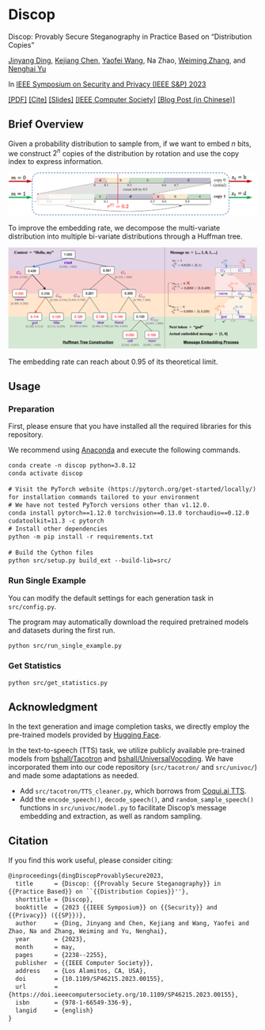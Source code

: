 # Discop

Discop: Provably Secure Steganography in Practice Based on “Distribution Copies”

[Jinyang Ding](https://dingjinyang.github.io/), [Kejiang Chen](http://home.ustc.edu.cn/~chenkj/), [Yaofei Wang](http://faculty.hfut.edu.cn/yaofeiwang/en/index.htm), Na Zhao, [Weiming Zhang](http://staff.ustc.edu.cn/~zhangwm/), and [Nenghai Yu](http://staff.ustc.edu.cn/~ynh/)

In [IEEE Symposium on Security and Privacy (IEEE S&P) 2023](https://sp2023.ieee-security.org/)

[[PDF]](https://dingjinyang.github.io/uploads/Discop_sp23_paper.pdf) [[Cite]](#citation) [[Slides]](https://dingjinyang.github.io/uploads/Discop_sp23_slides.pdf) [[IEEE Computer Society]](https://doi.ieeecomputersociety.org/10.1109/SP46215.2023.00155) [[Blog Post (in Chinese)]](https://comydream.github.io/2023/06/07/discop-sp23/)

## Brief Overview

Given a probability distribution to sample from, if we want to embed $n$ bits, we construct $2^{n}$ copies of the distribution by rotation and use the copy index to express information.

![](rotate.png)

To improve the embedding rate, we decompose the multi-variate distribution into multiple bi-variate distributions through a Huffman tree.

![](recursion.png)

The embedding rate can reach about 0.95 of its theoretical limit.

## Usage

### Preparation

First, please ensure that you have installed all the required libraries for this repository.

We recommend using [Anaconda](https://anaconda.org/anaconda/conda) and execute the following commands.

```shell
conda create -n discop python=3.8.12
conda activate discop

# Visit the PyTorch website (https://pytorch.org/get-started/locally/) for installation commands tailored to your environment
# We have not tested PyTorch versions other than v1.12.0.
conda install pytorch==1.12.0 torchvision==0.13.0 torchaudio==0.12.0 cudatoolkit=11.3 -c pytorch
# Install other dependencies
python -m pip install -r requirements.txt

# Build the Cython files
python src/setup.py build_ext --build-lib=src/
```

### Run Single Example

You can modify the default settings for each generation task in `src/config.py`.

The program may automatically download the required pretrained models and datasets during the first run.

```shell
python src/run_single_example.py
```

### Get Statistics

```shell
python src/get_statistics.py
```

## Acknowledgment

In the text generation and image completion tasks, we directly employ the pre-trained models provided by [Hugging Face](https://huggingface.co/models).

In the text-to-speech (TTS) task, we utilize publicly available pre-trained models from [bshall/Tacotron](https://github.com/bshall/Tacotron/tree/main/tacotron) and [bshall/UniversalVocoding](https://github.com/bshall/UniversalVocoding).
We have incorporated them into our code repository (`src/tacotron/` and `src/univoc/`) and made some adaptations as needed.

- Add `src/tacotron/TTS_cleaner.py`, which borrows from [Coqui.ai TTS](https://github.com/coqui-ai/TTS/blob/main/TTS/tts/utils/text/cleaners.py).
- Add the `encode_speech()`, `decode_speech()`, and `random_sample_speech()` functions in `src/univoc/model.py` to facilitate Discop’s message embedding and extraction, as well as random sampling.

## Citation

If you find this work useful, please consider citing:

```
@inproceedings{dingDiscopProvablySecure2023,
  title      = {Discop: {{Provably Secure Steganography}} in {{Practice Based}} on ``{{Distribution Copies}}''},
  shorttitle = {Discop},
  booktitle  = {2023 {{IEEE Symposium}} on {{Security}} and {{Privacy}} ({{SP}})},
  author     = {Ding, Jinyang and Chen, Kejiang and Wang, Yaofei and Zhao, Na and Zhang, Weiming and Yu, Nenghai},
  year       = {2023},
  month      = may,
  pages      = {2238--2255},
  publisher  = {{IEEE Computer Society}},
  address    = {Los Alamitos, CA, USA},
  doi        = {10.1109/SP46215.2023.00155},
  url        = {https://doi.ieeecomputersociety.org/10.1109/SP46215.2023.00155},
  isbn       = {978-1-66549-336-9},
  langid     = {english}
}
```
